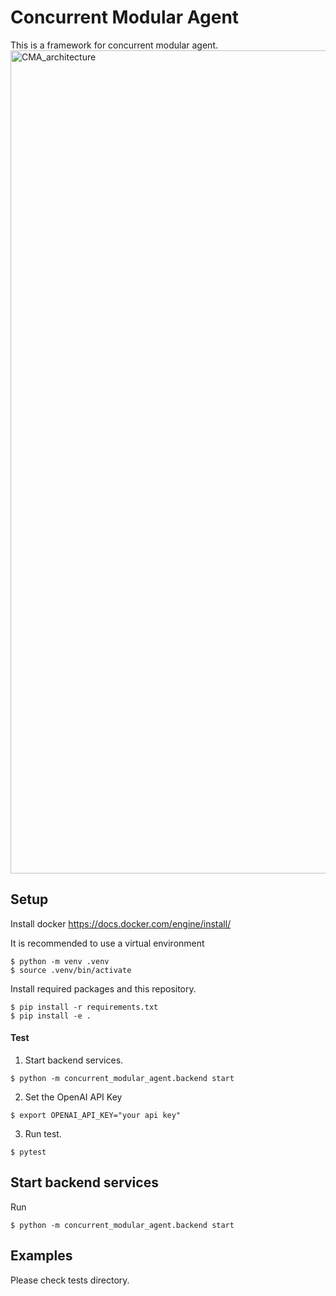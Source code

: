 # Concurrent Modular Agent

This is a framework for concurrent modular agent. 
<img width="1317" alt="CMA_architecture" src="https://github.com/user-attachments/assets/c6491062-554d-4a89-a468-ae0b561075cf" />

## Setup
Install docker
https://docs.docker.com/engine/install/



It is recommended to use a virtual environment
```console
$ python -m venv .venv
$ source .venv/bin/activate
```

Install required packages and this repository.
```console
$ pip install -r requirements.txt
$ pip install -e .
```

#### Test
1. Start backend services.
```console
$ python -m concurrent_modular_agent.backend start
```

2. Set the OpenAI API Key
```console
$ export OPENAI_API_KEY="your api key"
```

3. Run test.
```console
$ pytest
```

## Start backend services
Run
```console 
$ python -m concurrent_modular_agent.backend start
```


## Examples

Please check tests directory.
